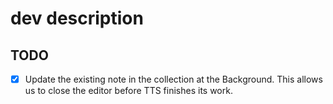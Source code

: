 # dev description

## TODO

-	[x] Update the existing note in the collection at the Background. This allows us to close the editor before TTS finishes its work.
